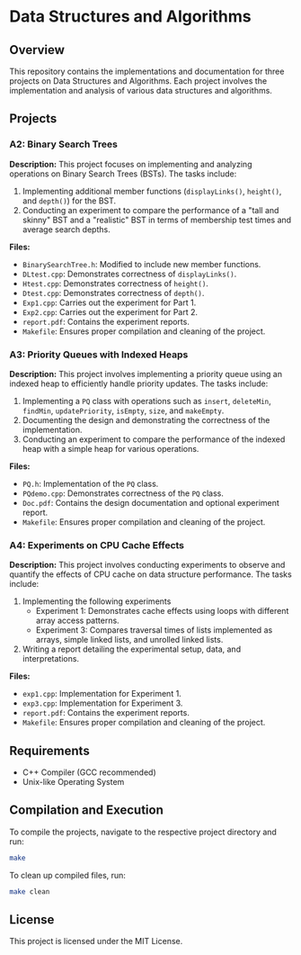 
# Data Structures and Algorithms 

## Overview
This repository contains the implementations and documentation for three projects on Data Structures and Algorithms. Each project involves the implementation and analysis of various data structures and algorithms.

## Projects

### A2: Binary Search Trees

**Description:**
This project focuses on implementing and analyzing operations on Binary Search Trees (BSTs). The tasks include:
1. Implementing additional member functions (`displayLinks()`, `height()`, and `depth()`) for the BST.
2. Conducting an experiment to compare the performance of a "tall and skinny" BST and a "realistic" BST in terms of membership test times and average search depths.

**Files:**
- `BinarySearchTree.h`: Modified to include new member functions.
- `DLtest.cpp`: Demonstrates correctness of `displayLinks()`.
- `Htest.cpp`: Demonstrates correctness of `height()`.
- `Dtest.cpp`: Demonstrates correctness of `depth()`.
- `Exp1.cpp`: Carries out the experiment for Part 1.
- `Exp2.cpp`: Carries out the experiment for Part 2.
- `report.pdf`: Contains the experiment reports.
- `Makefile`: Ensures proper compilation and cleaning of the project.

### A3: Priority Queues with Indexed Heaps

**Description:**
This project involves implementing a priority queue using an indexed heap to efficiently handle priority updates. The tasks include:
1. Implementing a `PQ` class with operations such as `insert`, `deleteMin`, `findMin`, `updatePriority`, `isEmpty`, `size`, and `makeEmpty`.
2. Documenting the design and demonstrating the correctness of the implementation.
3. Conducting an experiment to compare the performance of the indexed heap with a simple heap for various operations.

**Files:**
- `PQ.h`: Implementation of the `PQ` class.
- `PQdemo.cpp`: Demonstrates correctness of the `PQ` class.
- `Doc.pdf`: Contains the design documentation and optional experiment report.
- `Makefile`: Ensures proper compilation and cleaning of the project.

### A4: Experiments on CPU Cache Effects

**Description:**
This project involves conducting experiments to observe and quantify the effects of CPU cache on data structure performance. The tasks include:
1. Implementing the following experiments
   - Experiment 1: Demonstrates cache effects using loops with different array access patterns.
   - Experiment 3: Compares traversal times of lists implemented as arrays, simple linked lists, and unrolled linked lists.
2. Writing a report detailing the experimental setup, data, and interpretations.

**Files:**
- `exp1.cpp`: Implementation for Experiment 1.
- `exp3.cpp`: Implementation for Experiment 3.
- `report.pdf`: Contains the experiment reports.
- `Makefile`: Ensures proper compilation and cleaning of the project.

## Requirements
- C++ Compiler (GCC recommended)
- Unix-like Operating System

## Compilation and Execution
To compile the projects, navigate to the respective project directory and run:
```bash
make
```
To clean up compiled files, run:
```bash
make clean
```

## License
This project is licensed under the MIT License.
